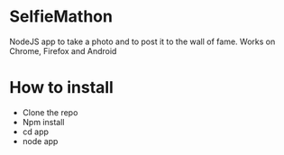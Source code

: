 SelfieMathon
===============

NodeJS app to take a photo and to post it to the wall of fame.
Works on Chrome, Firefox and Android

How to install
===============
- Clone the repo
- Npm install
- cd app
- node app
